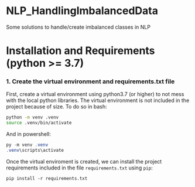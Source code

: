 # NLP_HandlingImbalancedData
Some solutions to handle/create imbalanced classes in NLP

# Installation and Requirements (python >= 3.7)
### 1. Create the virtual environment and requirements.txt file
First, create a virtual environment using python3.7 (or higher) to not mess with the local python libraries. The virtual environment is not included in the project because of size. To do so in bash:
```bash
python -m venv .venv
source .venv/bin/activate
```
And in powershell:
```powershell
py -m venv .venv
.venv\scripts\activate
```
Once the virtual enviroment is created, we can install the project requirements included in the file `requirements.txt` using `pip`:
```
pip install -r requirements.txt
```
